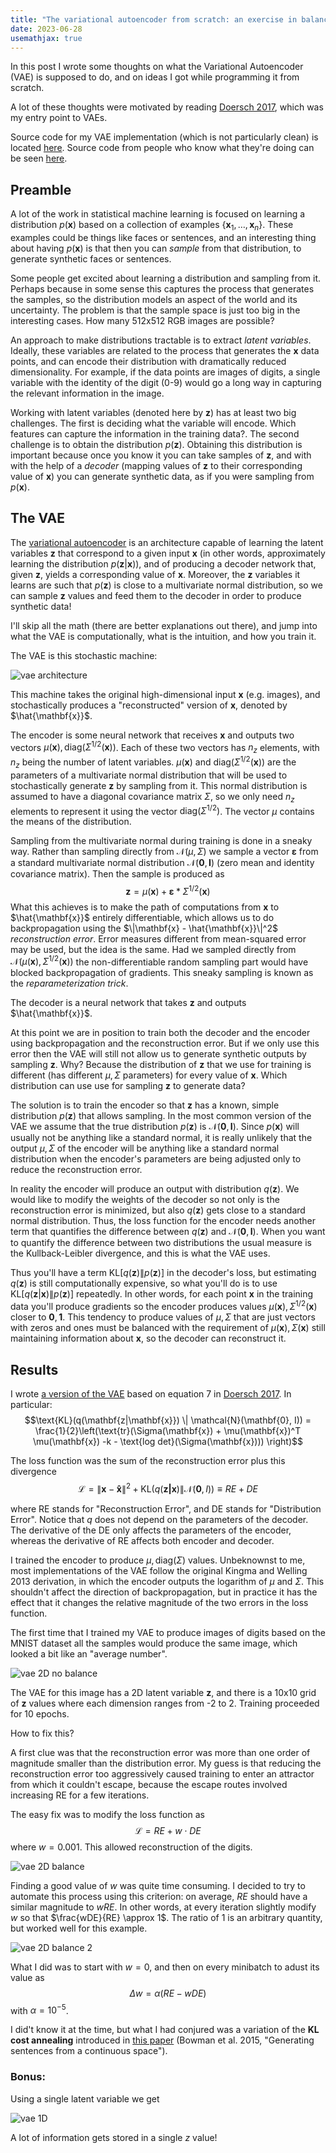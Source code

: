 ```yaml
---
title: "The variational autoencoder from scratch: an exercise in balance"
date: 2023-06-28
usemathjax: true
---
```


In this post I wrote some thoughts on what the Variational Autoencoder (VAE) is supposed to do, and on ideas I got while programming it from scratch.

A lot of these thoughts were motivated by reading [Doersch 2017](https://arxiv.org/pdf/1606.05908.pdf), which was my entry point to VAEs.

Source code for my VAE implementation (which is not particularly clean) is located [here](https://github.com/sergio-verduzco/deep_explorations/tree/main/variational). Source code from people who know what they're doing can be seen [here](https://github.com/karpathy/examples/blob/master/vae/main.py).



## Preamble

A lot of the work in statistical machine learning is focused on learning a distribution $p(\mathbf{x})$ based on a collection of examples $\{ \mathbf{x}_1, \dots, \mathbf{x}_n \}$. These examples could be things like faces or sentences, and an interesting thing about having $p(\mathbf{x})$ is that then you can *sample* from that distribution, to generate synthetic faces or sentences.

Some people get excited about learning a distribution and sampling from it. Perhaps because in some sense this captures the process that generates the samples, so the distribution models an aspect of the world and its uncertainty. The problem is that the sample space is just too big in the interesting cases. How many 512x512 RGB images are possible?

An approach to make distributions tractable is to extract *latent variables*. Ideally, these variables are related to the process that generates the $\mathbf{x}$ data points, and can encode their distribution with dramatically reduced dimensionality. For example, if the data points are images of digits, a single variable with the identity of the digit (0-9) would go a long way in capturing the relevant information in the image.

Working with latent variables (denoted here by $\mathbf{z}$) has at least two big challenges. The first is deciding what the variable will encode. Which features can capture the information in the training data?. The second challenge is to obtain the distribution $p(\mathbf{z})$. Obtaining this distribution is important because once you know it you can take samples of $\mathbf{z}$, and with with the help of a *decoder* (mapping values of $\mathbf{z}$ to their corresponding value of $\mathbf{x}$) you can generate synthetic data, as if you were sampling from $p(\mathbf{x})$.

## The VAE

The [variational autoencoder](https://arxiv.org/abs/1312.6114) is an architecture capable of learning the latent variables $\mathbf{z}$ that correspond to a given input $\mathbf{x}$ (in other words, approximately learning the distribution $p(\mathbf{z}| \mathbf{x})$), and of producing a decoder network that, given $\mathbf{z}$, yields a corresponding value of $\mathbf{x}$. Moreover, the $\mathbf{z}$ variables it learns are such that $p(\mathbf{z})$ is close to a multivariate normal distribution, so we can sample $\mathbf{z}$ values and feed them to the decoder in order to produce synthetic data!

I'll skip all the math (there are better explanations out there), and jump into what the VAE is computationally, what is the intuition, and how you train it.

The VAE is this stochastic machine:

![vae architecture](/assets/vae.png)

This machine takes the original high-dimensional input $\mathbf{x}$ (e.g. images), and stochastically produces a "reconstructed" version of $\mathbf{x}$, denoted by $\hat{\mathbf{x}}$. 

The encoder is some neural network that receives $\mathbf{x}$ and outputs two vectors $\mu(\mathbf{x}), \text{diag}\left(\Sigma^{1/2}(\mathbf{x})\right)$. Each of these two vectors has $n_z$ elements, with $n_z$ being the number of latent variables. $\mu(\mathbf{x})$ and $\text{diag}\left(\Sigma^{1/2}(\mathbf{x})\right)$ are the parameters of a multivariate normal distribution that will be used to stochastically generate $\mathbf{z}$ by sampling from it. This normal distribution is assumed to have a diagonal covariance matrix $\Sigma$, so we only need $n_z$ elements to represent it using the vector $\text{diag}\left(\Sigma^{1/2}\right)$. The vector $\mu$ contains the means of the distribution.

Sampling from the multivariate normal during training is done in a sneaky way. Rather than sampling directly from $\mathcal{N}(\mu, \Sigma)$ we sample a vector $\mathbf{\varepsilon}$ from a standard multivariate normal distribution $\mathcal{N}(\mathbf{0}, \mathbf{I})$ (zero mean and identity covariance matrix). Then the sample is produced as
$$\mathbf{z} = \mu(\mathbf{x}) + \mathbf{\varepsilon} * \Sigma^{1/2}(\mathbf{x}) $$
What this achieves is to make the path of computations from $\mathbf{x}$ to $\hat{\mathbf{x}}$ entirely differentiable, which allows us to do backpropagation using the $\|\mathbf{x} - \hat{\mathbf{x}}\|^2$ *reconstruction error*. Error measures different from mean-squared error may be used, but the idea is the same. Had we sampled directly from $\mathcal{N}(\mu(\mathbf{x}), \Sigma^{1/2}(\mathbf{x}))$ the non-differentiable random sampling part would have blocked backpropagation of gradients. This sneaky sampling is known as the *reparameterization trick*.

The decoder is a neural network that takes $\mathbf{z}$ and outputs $\hat{\mathbf{x}}$.

At this point we are in position to train both the decoder and the encoder using backpropagation and the reconstruction error. But if we only use this error then the VAE will still not allow us to generate synthetic outputs by sampling $\mathbf{z}$. Why? Because the distribution of $\mathbf{z}$ that we use for training is different (has different $\mu, \Sigma$ parameters) for every value of $\mathbf{x}$. Which distribution can use use for sampling $\mathbf{z}$ to generate data?

The solution is to train the encoder so that $\mathbf{z}$ has a known, simple distribution $p(\mathbf{z})$ that allows sampling. In the most common version of the VAE we assume that the true distribution $p(\mathbf{z})$ is $\mathcal{N}(\mathbf{0}, \mathbf{I})$. Since $p(\mathbf{x})$ will usually not be anything like a standard normal, it is really unlikely that the output $\mu, \Sigma$ of the encoder will be anything like a standard normal distribution when the encoder's parameters are being adjusted only to reduce the reconstruction error.

In reality the encoder will produce an output with distribution $q(\mathbf{z})$. We would like to modify the weights of the decoder so not only is the reconstruction error is minimized, but also $q(\mathbf{z})$ gets close to a standard normal distribution. Thus, the loss function for the encoder needs another term that quantifies the difference between $q(\mathbf{z})$ and $\mathcal{N}(\mathbf{0}, \mathbf{I})$. When you want to quantify the difference between two distributions the usual measure is the Kullback-Leibler divergence, and this is what the VAE uses.

Thus you'll have a term $\text{KL}[q(\mathbf{z}) \| p(\mathbf{z})]$ in the decoder's loss, but estimating $q(\mathbf{z})$ is still computationally expensive, so what you'll do is to use $\text{KL}[q(\mathbf{z}|\mathbf{x}) \| p(\mathbf{z})]$ repeatedly. In other words, for each point $\mathbf{x}$ in the training data you'll produce gradients so the encoder produces values $\mu(\mathbf{x}), \Sigma^{1/2}(\mathbf{x})$ closer to $\mathbf{0}, \mathbf{1}$. This tendency to produce values of $\mu, \Sigma$ that are just vectors with zeros and ones must be balanced with the requirement of $\mu(\mathbf{x}), \Sigma(\mathbf{x})$ still maintaining information about $\mathbf{x}$, so the decoder can reconstruct it.


## Results

I wrote [a version of the VAE](https://github.com/sergio-verduzco/deep_explorations/tree/main/variational) based on equation 7 in [Doersch 2017](https://arxiv.org/pdf/1606.05908.pdf). In particular:
$$\text{KL}(q(\mathbf{z|\mathbf{x}}) \| \mathcal{N}(\mathbf{0}, I)) = \frac{1}{2}\left(\text{tr}(\Sigma(\mathbf{x}) + \mu(\mathbf{x})^T \mu(\mathbf{x}) -k - \text{log det}(\Sigma(\mathbf{x})))  \right)$$

The loss function was the sum of the reconstruction error plus this divergence 
$$\mathcal{L} = \|\mathbf{x} - \mathbf{\hat{x}} \|^2 +  \text{KL}(q(\mathbf{z|\mathbf{x}}) \| \mathcal{N}(\mathbf{0}, I)) \equiv RE + DE$$

where RE stands for "Reconstruction Error", and DE stands for "Distribution Error". Notice that $q$ does not depend on the parameters of the decoder. The derivative of the DE only affects the parameters of the encoder, whereas the derivative of RE affects both encoder and decoder.

I trained the encoder to produce $\mu, \text{diag}(\Sigma)$ values. Unbeknownst to me, most implementations of the VAE follow the original Kingma and Welling 2013 derivation, in which the encoder outputs the logarithm of $\mu$ and $\Sigma$. This shouldn't affect the direction of backpropagation, but in practice it has the effect that it changes the relative magnitude of the two errors in the loss function.

The first time that I trained my VAE to produce images of digits based on the MNIST dataset all the samples would produce the same image, which looked a bit like an "average number".

![vae 2D no balance](/assets/vae_2D_unbalanced.png)

The VAE for this image has a 2D latent variable $\mathbf{z}$, and there is a 10x10 grid of $\mathbf{z}$ values where each dimension ranges from -2 to 2. Training proceeded for 10 epochs.

How to fix this?

A first clue was that the reconstruction error was more than one order of magnitude smaller than the distribution error. My guess is that reducing the reconstruction error too aggressively caused training to enter an attractor from which it couldn't escape, because the escape routes involved increasing RE for a few iterations.

The easy fix was to modify the loss function as
$$ \mathcal{L} = RE + w \cdot DE $$
where $w=0.001$. This allowed reconstruction of the digits.

![vae 2D balance](/assets/vae_2D_balanced1.png)

Finding a good value of $w$ was quite time consuming. I decided to try to automate this process using this criterion: on average, $RE$ should have a similar magnitude to $w RE$. In other words, at every iteration slightly modify $w$ so that $\frac{wDE}{RE} \approx 1$. The ratio of 1 is an arbitrary quantity, but worked well for this example.

![vae 2D balance 2](/assets/vae_2D_balanced2.png)

What I did was to start with $w=0$, and then on every minibatch to adust its value as 
$$\Delta w = \alpha (RE - wDE)$$
with $\alpha = 10^{-5}$.

I did't know it at the time, but what I had conjured was a variation of the __KL cost annealing__ introduced in [this paper](https://arxiv.org/abs/1511.06349) (Bowman et al. 2015, "Generating sentences from a continuous space").

### Bonus:
Using a single latent variable we get

![vae 1D](/assets/vae_1D.png)

A lot of information gets stored in a single $z$ value!
